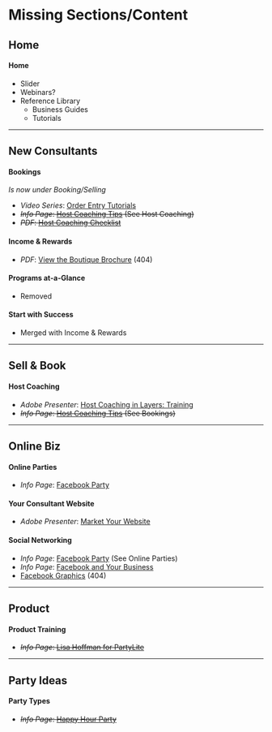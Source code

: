 Missing Sections/Content
========================

Home
----
#### Home
+ Slider
+ Webinars?
+ Reference Library
  + Business Guides
  + Tutorials

* * *

New Consultants
---------------
#### Bookings
_Is now under Booking/Selling_

+ _Video Series_: [Order Entry Tutorials](http://partylite.vo.llnwd.net/o15/u/USOLC/Learning_Center/LC_Main/LC_Main_Email/Order_Entry_US.html)
+ ~~_Info Page_: [Host Coaching Tips](http://partylite.vo.llnwd.net/o15/u/USOLC/Learning_Center/LC_Main/LC_Main_New_Consultants_Host_Coaching_Your_First_Shows.html) (See Host Coaching)~~
+ ~~_PDF_: [Host Coaching Checklist](http://partylite.vo.llnwd.net/o15/u/USOLC/Learning_Center/LC_Main/LC_Main_New_Consultant/Booking_Host_Coaching/Hostess_Coaching_For_Your_First_Shows/Host_Coaching_Checklist.pdf)~~

#### Income & Rewards
+ _PDF_: [View the Boutique Brochure](https://commsite.partylite.com/CommSite/us/en/Brite_Start_Program/Brite_Start_Boutique_Flyer_2015.pdf) (404)

#### Programs at-a-Glance
+ Removed

#### Start with Success
+ Merged with Income & Rewards

* * *

Sell & Book
-----------
#### Host Coaching
+ _Adobe Presenter_: [Host Coaching in Layers: Training](http://partylite.vo.llnwd.net/o15/u/USOLC/Learning_Center/LC_Main/LC_Main_Sell_And_Book/Host_Coach/Host_Coaching_Layers_Gina_Fletcher/Host_Coaching_Layers.html)
+ ~~_Info Page_: [Host Coaching Tips](http://partylite.vo.llnwd.net/o15/u/USOLC/Learning_Center/LC_Main/LC_Main_New_Consultants_Host_Coaching_Your_First_Shows.html) (See Bookings)~~

* * *

Online Biz
----------
#### Online Parties
+ _Info Page_: [Facebook Party](http://partylite.vo.llnwd.net/o15/u/USOLC/Learning_Center/LC_Main/LC_Main_Online_Biz_Facebook_Party.html)

#### Your Consultant Website
+ _Adobe Presenter_: [Market Your Website](http://partylite.vo.llnwd.net/o15/u/USOLC/Learning_Center/LC_Main/LC_Main_Online_Biz/Your_Consultant_Website/Maximizing_Your_Online_Business/Show_Assistant_And_Advertising_Your_Website/Show_Assistant.htm)

#### Social Networking
+ _Info Page_: [Facebook Party](http://partylite.vo.llnwd.net/o15/u/USOLC/Learning_Center/LC_Main/LC_Main_Online_Biz_Facebook_Party.html) (See Online Parties)
+ _Info Page_: [Facebook and Your Business](http://partylite.vo.llnwd.net/o15/u/USOLC/Learning_Center/LC_Main/LC_Main_Online_Biz_Social_Networking_Facebook_And_Your_Business.html)
+ [Facebook Graphics](http://partylitelive.com/wp/) (404)

* * *

Product
-------
#### Product Training
+ ~~_Info Page_: [Lisa Hoffman for PartyLite](http://partylite.vo.llnwd.net/o15/u/USOLC/Learning_Center/LC_Main/LC_Main_Product_Training_Lisa_Hoffman.html)~~

* * *

Party Ideas
-----------
#### Party Types
+ ~~_Info Page_: [Happy Hour Party](http://partylite.vo.llnwd.net/o15/u/USOLC/Learning_Center/LC_Main/LC_Main_Party_Types_Happy_Hour.html)~~
